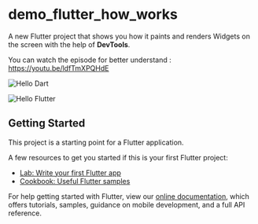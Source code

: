 # demo_flutter_how_works

A new Flutter project that shows you how it paints and renders Widgets on the screen with the help of **DevTools**.

You can watch the episode for better understand : 
https://youtu.be/ldfTmXPQHdE

![Hello Dart](https://user-images.githubusercontent.com/36349126/127639528-e04874eb-77f2-4139-b441-1ad05a7b9b9a.png)


![Hello Flutter](https://user-images.githubusercontent.com/36349126/127639609-af407b9f-78c2-40a4-b41f-c9b1a7d7c5bc.png)


## Getting Started

This project is a starting point for a Flutter application.

A few resources to get you started if this is your first Flutter project:

- [Lab: Write your first Flutter app](https://flutter.dev/docs/get-started/codelab)
- [Cookbook: Useful Flutter samples](https://flutter.dev/docs/cookbook)

For help getting started with Flutter, view our
[online documentation](https://flutter.dev/docs), which offers tutorials,
samples, guidance on mobile development, and a full API reference.
